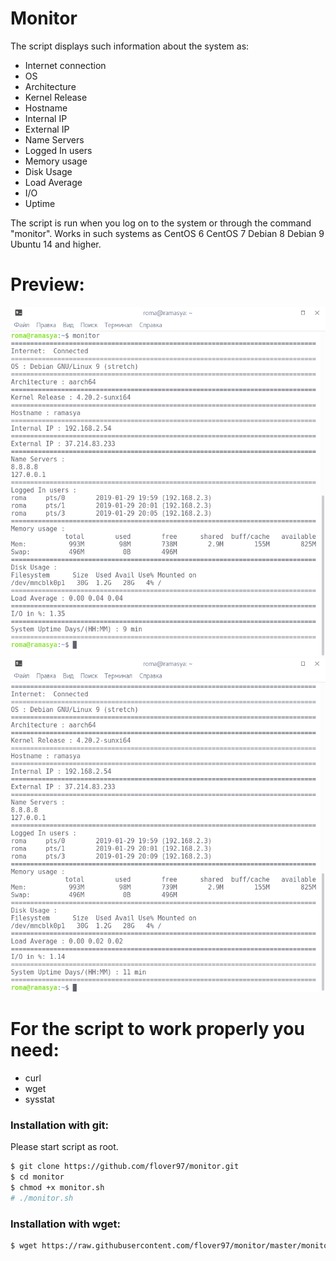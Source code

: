 # Monitor
The script displays such information about the system as:
  - Internet connection
  - OS
  - Architecture
  - Kernel Release
  - Hostname
  - Internal IP
  - External IP
  - Name Servers
  - Logged In users
  - Memory usage 
  - Disk Usage 
  - Load Average 
  - I/O 
  - Uptime
  
 The script is run when you log on to the system or through the command "monitor".
 Works in such systems as CentOS 6 CentOS 7 Debian 8 Debian 9 Ubuntu 14 and higher.
# Preview:
![Start as command](https://github.com/flover97/monitor/blob/master/monitor.png)
![startup at session entry](https://github.com/flover97/monitor/blob/master/monitor2.png)


# For the script to work properly you need:
  - curl
  - wget
  - sysstat

### Installation with git:
Please start script as root.
```sh
$ git clone https://github.com/flover97/monitor.git
$ cd monitor
$ chmod +x monitor.sh
# ./monitor.sh
```
### Installation with wget:
```sh
$ wget https://raw.githubusercontent.com/flover97/monitor/master/monitor.sh && bash -x monitor.sh
```
